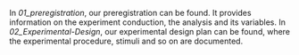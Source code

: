 In <i>01_preregistration</i>, our preregistration can be found. It provides information on the experiment conduction, the analysis and its variables. 
In <i>02_Experimental-Design</i>, our experimental design plan can be found, where the experimental procedure, stimuli and so on are documented.

